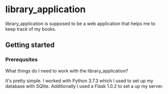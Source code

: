 # library_application

library_application is supposed to be a web application that helps me to keep track of my books.

## Getting started

### Prerequsites 

What things do I need to work with the library_application? 

It's pretty simple. I worked with Python 3.7.3 which I used to set up my database with SQlite. 
Additionally I used a Flask 1.0.2 to set a up my server. 

